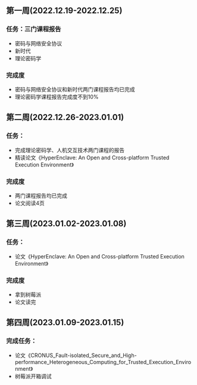 ## 第一周(2022.12.19-2022.12.25)
### 任务：三门课程报告
+ 密码与网络安全协议
+ 新时代
+ 理论密码学
### 完成度
+ 密码与网络安全协议和新时代两门课程报告均已完成
+ 理论密码学课程报告完成度不到10%

## 第二周(2022.12.26-2023.01.01)
### 任务：
+ 完成理论密码学、人机交互技术两门课程的报告
+ 精读论文《HyperEnclave: An Open and Cross-platform Trusted Execution Environment》
### 完成度
+ 两门课程报告均已完成
+ 论文阅读4页

## 第三周(2023.01.02-2023.01.08)
### 任务：
+ 论文《HyperEnclave: An Open and Cross-platform Trusted Execution Environment》
### 完成度
+ 拿到树莓派
+ 论文读完

## 第四周(2023.01.09-2023.01.15)
### 完成任务：
+ 论文《CRONUS_Fault-isolated_Secure_and_High-performance_Heterogeneous_Computing_for_Trusted_Execution_Environment》
+ 树莓派开箱调试

